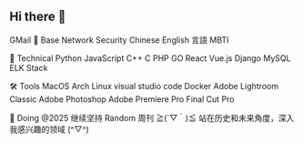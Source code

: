 ## Hi there 👋

<!--
**s4mmyyy/s4mmyyy** is a ✨ _special_ ✨ repository because its `README.md` (this file) appears on your GitHub profile.

Here are some ideas to get you started:

- 🔭 I’m currently working on ...
- 🌱 I’m currently learning ...
- 👯 I’m looking to collaborate on ...
- 🤔 I’m looking for help with ...
- 💬 Ask me about ...
- 📫 How to reach me: ...
- 😄 Pronouns: ...
- ⚡ Fun fact: ...
-->

GMail
🐠 Base
Network Security
Chinese English 言語
MBTI

🚀 Technical
Python JavaScript C++ C PHP GO
React Vue.js Django
MySQL ELK Stack

🛠 Tools
MacOS Arch Linux
visual studio code Docker
Adobe Lightroom Classic Adobe Photoshop Adobe Premiere Pro Final Cut Pro


🔖 Doing @2025
 继续坚持 Random 周刊 ≧(´▽｀)≦
 站在历史和未来角度，深入我感兴趣的领域 (^▽^)
